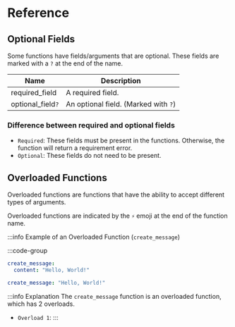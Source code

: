 # Reference

## Optional Fields

Some functions have fields/arguments that are optional. These fields are marked with a `?` at the end of the name.

| Name              | Description                          |
| ----------------- | ------------------------------------ |
| required_field    | A required field.                    |
| optional_field`?` | An optional field. (Marked with `?`) |

### Difference between required and optional fields

- `Required`: These fields must be present in the functions. Otherwise, the function will return a requirement error.
- `Optional`: These fields do not need to be present.

## Overloaded Functions

Overloaded functions are functions that have the ability to accept different types of arguments.

Overloaded functions are indicated by the `⚡` emoji at the end of the function name.

:::info Example of an Overloaded Function (`create_message`)

:::code-group

```yml [Overload 1]
create_message:
  content: "Hello, World!"
```

```yml [Overload 2]
create_message: "Hello, World!"
```

:::info Explanation
The `create_message` function is an overloaded function, which has 2 overloads.

- `Overload 1`:
  :::
